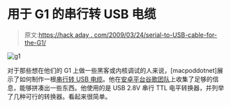 # 用于 G1 的串行转 USB 电缆

> 原文:[https://hack aday . com/2009/03/24/serial-to-USB-cable-for-the-G1/](https://hackaday.com/2009/03/24/serial-to-usb-cable-for-the-g1/)

![g1](../Images/61e75b21f6a88cb2c4e29637f9a527ef.png "g1")

对于那些想在他们的 G1 上做一些黑客或内核调试的人来说，[macpoddotnet]展示了如何制作一根[串行转 USB 电缆](http://www.instructables.com/id/Android_G1_Serial_Cable/)。他在[安卓平台谷歌团队](http://groups.google.com/group/android-platform?pli=1)上收集了足够的信息，能够拼凑出一些东西。他使用的是 USB 2.8V 串行 TTL 电平转换器，并列举了几种可行的转换器。看起来很简单。
